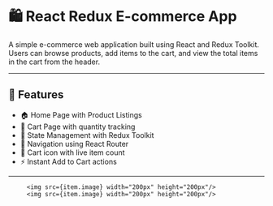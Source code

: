 # 🛍️ React Redux E-commerce App

A simple e-commerce web application built using React and Redux Toolkit. Users can browse products, add items to the cart, and view the total items in the cart from the header.

---

## 🚀 Features

- 🏠 Home Page with Product Listings
- 🛒 Cart Page with quantity tracking
- 🧠 State Management with Redux Toolkit
- 🧭 Navigation using React Router
- 🧾 Cart icon with live item count
- ⚡ Instant Add to Cart actions

---
         <img src={item.image} width="200px" height="200px"/>
         <img src={item.image} width="200px" height="200px"/>

